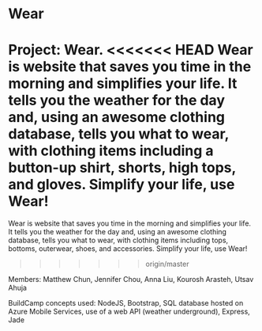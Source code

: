 Wear
====
Project: Wear. 
<<<<<<< HEAD
Wear is website that saves you time in the morning and simplifies your life. It tells you the weather for the day and, using an awesome clothing database, tells you what to wear, with clothing items including a button-up shirt, shorts, high tops, and gloves. Simplify your life, use Wear!
=======
Wear is website that saves you time in the morning and simplifies your life. It tells you the weather for the day and, using an awesome clothing database, tells you what to wear, with clothing items including tops, bottoms, outerwear, shoes, and accessories. Simplify your life, use Wear!
>>>>>>> origin/master

Members: Matthew Chun, Jennifer Chou, Anna Liu, Kourosh Arasteh, Utsav Ahuja

BuildCamp concepts used: NodeJS, Bootstrap, SQL database hosted on Azure Mobile Services, use of a web API (weather underground), Express, Jade

